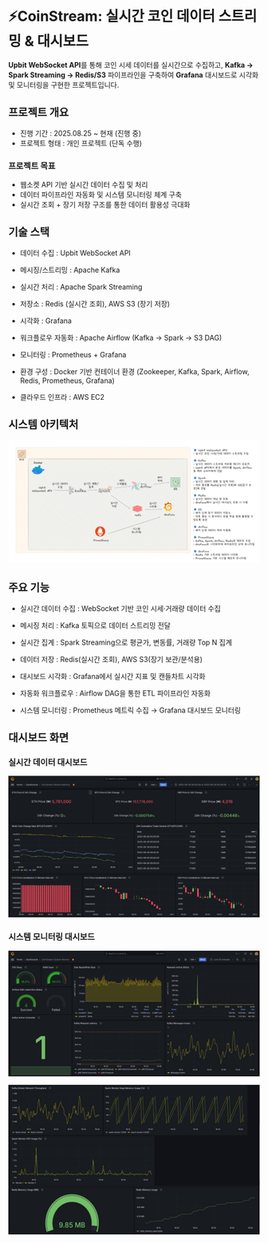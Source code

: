 # ⚡️CoinStream: 실시간 코인 데이터 스트리밍 & 대시보드 

**Upbit WebSocket API**를 통해 코인 시세 데이터를 실시간으로 수집하고, **Kafka → Spark Streaming → Redis/S3** 파이프라인을 구축하여 **Grafana** 대시보드로 시각화 및 모니터링을 구현한 프로젝트입니다.

## 프로젝트 개요
- 진행 기간 : 2025.08.25 ~ 현재 (진행 중)
- 프로젝트 형태 : 개인 프로젝트 (단독 수행)

### 프로젝트 목표
- 웹소켓 API 기반 실시간 데이터 수집 및 처리
- 데이터 파이프라인 자동화 및 시스템 모니터링 체계 구축
- 실시간 조회 + 장기 저장 구조를 통한 데이터 활용성 극대화

## 기술 스택
- 데이터 수집 : Upbit WebSocket API

- 메시징/스트리밍 : Apache Kafka

- 실시간 처리 : Apache Spark Streaming

- 저장소 : Redis (실시간 조회), AWS S3 (장기 저장)

- 시각화 : Grafana

- 워크플로우 자동화 : Apache Airflow (Kafka → Spark → S3 DAG)

- 모니터링 : Prometheus + Grafana
  
- 환경 구성 : Docker 기반 컨테이너 환경 (Zookeeper, Kafka, Spark, Airflow, Redis, Prometheus, Grafana)

- 클라우드 인프라 : AWS EC2

## 시스템 아키텍처
![image](./images/architecture_detail.png)

## 주요 기능
- 실시간 데이터 수집 : WebSocket 기반 코인 시세·거래량 데이터 수집

- 메시징 처리 : Kafka 토픽으로 데이터 스트리밍 전달

- 실시간 집계 : Spark Streaming으로 평균가, 변동률, 거래량 Top N 집계

- 데이터 저장 : Redis(실시간 조회), AWS S3(장기 보관/분석용)

- 대시보드 시각화 : Grafana에서 실시간 지표 및 캔들차트 시각화

- 자동화 워크플로우 : Airflow DAG을 통한 ETL 파이프라인 자동화

- 시스템 모니터링 : Prometheus 메트릭 수집 → Grafana 대시보드 모니터링

## 대시보드 화면

### 실시간 데이터 대시보드
![image](./images/dashboard_market.png)

### 시스템 모니터링 대시보드
![image](./images/dashboard_system_1.png)

![image](./images/dashboard_system_2.png)
